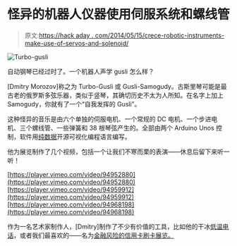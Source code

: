 # 怪异的机器人仪器使用伺服系统和螺线管

> 原文:[https://hack aday . com/2014/05/15/crece-robotic-instruments-make-use-of-servos-and-solenoid/](https://hackaday.com/2014/05/15/eerie-robotic-instruments-make-use-of-servos-and-solenoids/)

![Turbo-gusli](../Images/20991b923b2493a88360b281a0486c1c.png)

自动钢琴已经过时了。一个机器人声学 gusli 怎么样？

[Dmitry Morozov]称之为 Turbo-Gusli 或 Gusli-Samogudy。古斯里琴可能是最古老的俄罗斯多弦乐器，类似于竖琴，其确切历史不太为人所知。在名字上加上 Samogudy，你就有了一个“自我发挥的 Gusli”。

这种怪异的音乐是由六个单独的伺服电机、一个常规的 DC 电机、一个步进电机、三个螺线管、一些弹簧和 38 根琴弦产生的。全部由两个 Arduino Unos 控制，软件用[纯数据](http://puredata.info/index.html)开源可视化编程语言编写。

他为展览制作了几个视频，包括一个让我们不寒而栗的表演——休息后留下来听一听！

[https://player.vimeo.com/video/94952880](https://player.vimeo.com/video/94952880)[https://player.vimeo.com/video/94959912](https://player.vimeo.com/video/94959912)[https://player.vimeo.com/video/94968198](https://player.vimeo.com/video/94968198)

作为一名艺术家制作人，[Dmitry]制作了不少有价值的工具，比如他的干冰[低温电话](http://hackaday.com/2013/12/17/cryophone-a-dry-ice-powered-musical-installation/)，或者我们最喜欢的——名为[金融风险的信用卡刷卡展览。](http://hackaday.com/2013/08/13/just-swipe-your-card-and-enter-the-pin-what-could-go-wrong/)